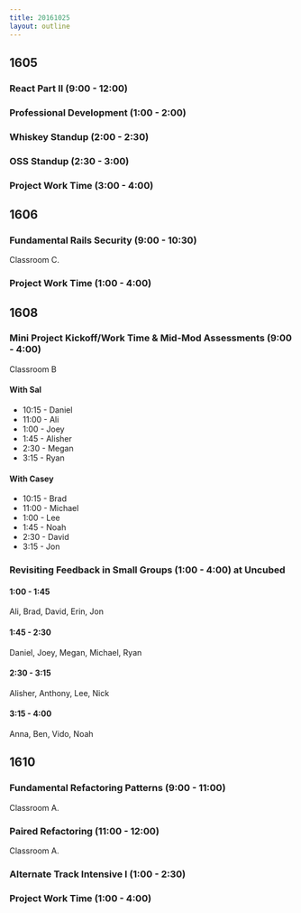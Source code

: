 ```yaml
---
title: 20161025
layout: outline
---
```


## 1605

### React Part II (9:00 - 12:00)

### Professional Development (1:00 - 2:00)

### Whiskey Standup (2:00 - 2:30)

### OSS Standup (2:30 - 3:00)

### Project Work Time (3:00 - 4:00)


## 1606

### Fundamental Rails Security (9:00 - 10:30)

Classroom C.

### Project Work Time (1:00 - 4:00)


## 1608

### Mini Project Kickoff/Work Time & Mid-Mod Assessments (9:00 - 4:00)

Classroom B

#### With Sal

* 10:15 - Daniel
* 11:00 - Ali
* 1:00 - Joey
* 1:45 - Alisher
* 2:30 - Megan
* 3:15 - Ryan

#### With Casey

* 10:15 - Brad
* 11:00 - Michael
* 1:00 - Lee
* 1:45 - Noah
* 2:30 - David
* 3:15 - Jon

### Revisiting Feedback in Small Groups (1:00 - 4:00) at Uncubed

#### 1:00 - 1:45
Ali, Brad, David, Erin, Jon

#### 1:45 - 2:30
Daniel, Joey, Megan, Michael, Ryan

#### 2:30 - 3:15
Alisher, Anthony, Lee, Nick

#### 3:15 - 4:00
Anna, Ben, Vido, Noah

## 1610

### Fundamental Refactoring Patterns (9:00 - 11:00)

Classroom A.

### Paired Refactoring (11:00 - 12:00)

Classroom A.

### Alternate Track Intensive I (1:00 - 2:30)

### Project Work Time (1:00 - 4:00)

